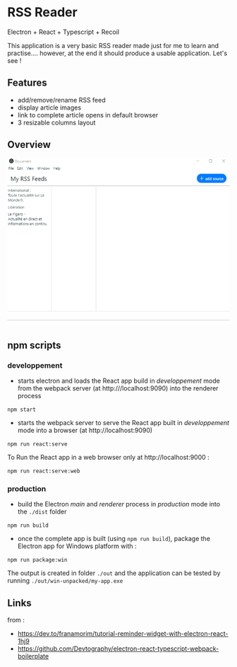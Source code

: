 # RSS Reader

Electron + React + Typescript + Recoil

This application is a very basic RSS reader made just for me to learn and practise.... however, at the end it should produce a usable application. Let's see !

## Features
- add/remove/rename RSS feed
- display article images
- link to complete article opens in default browser
- 3 resizable columns layout

## Overview

![demo](rss-reader.gif)

## npm scripts

### developpement

- starts electron and loads the React app build in *developpement* mode from the webpack server (at http:///localhost:9090) into the renderer process
``` 
npm start
```

- starts the webpack server to serve the React app built in *developpement* mode into a browser (at http://localhost:9090)
``` 
npm run react:serve
```

To Run the React app in a web browser only at http://localhost:9000 :
``` 
npm run react:serve:web
```


### production
- build the Electron *main* and *renderer* process in *production* mode into the `./dist` folder
``` 
npm run build
```
- once the complete app is built (using `npm run build`), package the Electron app for Windows platform with :
``` 
npm run package:win
```
The output is created in folder `./out` and the application can be tested by running `./out/win-unpacked/my-app.exe`

## Links
from :
- https://dev.to/franamorim/tutorial-reminder-widget-with-electron-react-1hj9
- https://github.com/Devtography/electron-react-typescript-webpack-boilerplate
